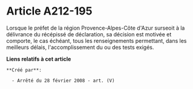 # Article A212-195

Lorsque le préfet de la région Provence-Alpes-Côte d'Azur surseoit à la délivrance du récépissé de déclaration, sa décision
est motivée et comporte, le cas échéant, tous les renseignements permettant, dans les meilleurs délais, l'accomplissement du
ou des tests exigés.

**Liens relatifs à cet article**

	**Créé par**:

	  - Arrêté du 28 février 2008 - art. (V)
